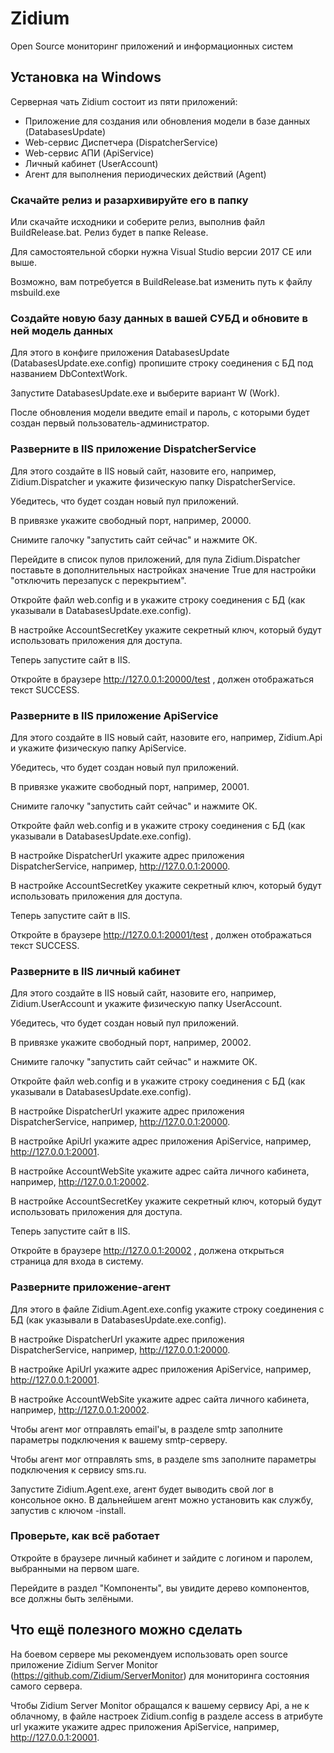 # Zidium
Open Source мониторинг приложений и информационных систем

## Установка на Windows
Серверная чать Zidium состоит из пяти приложений:
- Приложение для создания или обновления модели в базе данных (DatabasesUpdate)
- Web-сервис Диспетчера (DispatcherService)
- Web-сервис АПИ (ApiService)
- Личный кабинет (UserAccount)
- Агент для выполнения периодических действий (Agent)

### Скачайте релиз и разархивируйте его в папку
Или скачайте исходники и соберите релиз, выполнив файл BuildRelease.bat. Релиз будет в папке Release.

Для самостоятельной сборки нужна Visual Studio версии 2017 CE или выше.

Возможно, вам потребуется в BuildRelease.bat изменить путь к файлу msbuild.exe

### Создайте новую базу данных в вашей СУБД и обновите в ней модель данных
Для этого  в конфиге приложения DatabasesUpdate (DatabasesUpdate.exe.config) пропишите строку соединения с БД под названием DbContextWork.

Запустите DatabasesUpdate.exe и выберите вариант W (Work).

После обновления модели введите email и пароль, с которыми будет создан первый пользователь-администратор.

### Разверните в IIS приложение DispatcherService
Для этого создайте в IIS новый сайт, назовите его, например, Zidium.Dispatcher и укажите физическую папку DispatcherService.

Убедитесь, что будет создан новый пул приложений.

В привязке укажите свободный порт, например, 20000.

Снимите галочку "запустить сайт сейчас" и нажмите ОК.

Перейдите в список пулов приложений, для пула Zidium.Dispatcher поставьте в дополнительных настройках значение True для настройки "отключить перезапуск с перекрытием".

Откройте файл web.config и в укажите строку соединения с БД (как указывали в DatabasesUpdate.exe.config).

В настройке AccountSecretKey укажите секретный ключ, который будут использовать приложения для доступа.

Теперь запустите сайт в IIS.

Откройте в браузере http://127.0.0.1:20000/test , должен отображаться текст SUCCESS.

### Разверните в IIS приложение ApiService
Для этого создайте в IIS новый сайт, назовите его, например, Zidium.Api и укажите физическую папку ApiService.

Убедитесь, что будет создан новый пул приложений.

В привязке укажите свободный порт, например, 20001.

Снимите галочку "запустить сайт сейчас" и нажмите ОК.

Откройте файл web.config и в укажите строку соединения с БД (как указывали в DatabasesUpdate.exe.config).

В настройке DispatcherUrl укажите адрес приложения DispatcherService, например, http://127.0.0.1:20000.

В настройке AccountSecretKey укажите секретный ключ, который будут использовать приложения для доступа.

Теперь запустите сайт в IIS.

Откройте в браузере http://127.0.0.1:20001/test , должен отображаться текст SUCCESS.

### Разверните в IIS личный кабинет
Для этого создайте в IIS новый сайт, назовите его, например, Zidium.UserAccount и укажите физическую папку UserAccount.

Убедитесь, что будет создан новый пул приложений.

В привязке укажите свободный порт, например, 20002.

Снимите галочку "запустить сайт сейчас" и нажмите ОК.

Откройте файл web.config и в укажите строку соединения с БД (как указывали в DatabasesUpdate.exe.config).

В настройке DispatcherUrl укажите адрес приложения DispatcherService, например, http://127.0.0.1:20000.

В настройке ApiUrl укажите адрес приложения ApiService, например, http://127.0.0.1:20001.

В настройке AccountWebSite укажите адрес сайта личного кабинета, например, http://127.0.0.1:20002.

В настройке AccountSecretKey укажите секретный ключ, который будут использовать приложения для доступа.

Теперь запустите сайт в IIS.

Откройте в браузере http://127.0.0.1:20002 , должена открыться страница для входа в систему.

### Разверните приложение-агент
Для этого в файле Zidium.Agent.exe.config укажите строку соединения с БД (как указывали в DatabasesUpdate.exe.config).

В настройке DispatcherUrl укажите адрес приложения DispatcherService, например, http://127.0.0.1:20000.

В настройке ApiUrl укажите адрес приложения ApiService, например, http://127.0.0.1:20001.

В настройке AccountWebSite укажите адрес сайта личного кабинета, например, http://127.0.0.1:20002.

Чтобы агент мог отправлять email'ы, в разделе smtp заполните параметры подключения к вашему smtp-серверу.

Чтобы агент мог отправлять sms, в разделе sms заполните параметры подключения к сервису sms.ru.

Запустите Zidium.Agent.exe, агент будет выводить свой лог в консольное окно. В дальнейшем агент можно установить как службу, запустив с ключом -install.

### Проверьте, как всё работает
Откройте в браузере личный кабинет и зайдите с логином и паролем, выбранными на первом шаге.

Перейдите в раздел "Компоненты", вы увидите дерево компонентов, все должны быть зелёными.

## Что ещё полезного можно сделать
На боевом сервере мы рекомендуем использовать open source приложение Zidium Server Monitor (https://github.com/Zidium/ServerMonitor) для мониторинга состояния самого сервера.

Чтобы Zidium Server Monitor обращался к вашему сервису Api, а не к облачному, в файле настроек Zidium.config в разделе access в атрибуте url укажите укажите адрес приложения ApiService, например, http://127.0.0.1:20001.